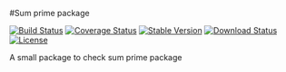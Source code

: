 #Sum prime package

[![Build Status](https://travis-ci.org/zznamtran123/prime.svg?branch=master)](https://travis-ci.org/zznamtran123/prime)
[![Coverage Status](https://coveralls.io/repos/github/zznamtran123/prime/badge.svg?branch=master)](https://coveralls.io/github/zznamtran123/prime?branch=master)
[![Stable Version](https://img.shields.io/npm/v/sum-primes.svg)](https://www.npmjs.com/package/sum-primes)
[![Download Status](https://img.shields.io/npm/dt/sum-primes.svg)](https://www.npmjs.com/package/sum-primes) [![License](https://img.shields.io/github/license/zznamtran123/prime.svg)](https://github.com/zznamtran123/prime/blob/master/LICENSE)

A small package to check sum prime package